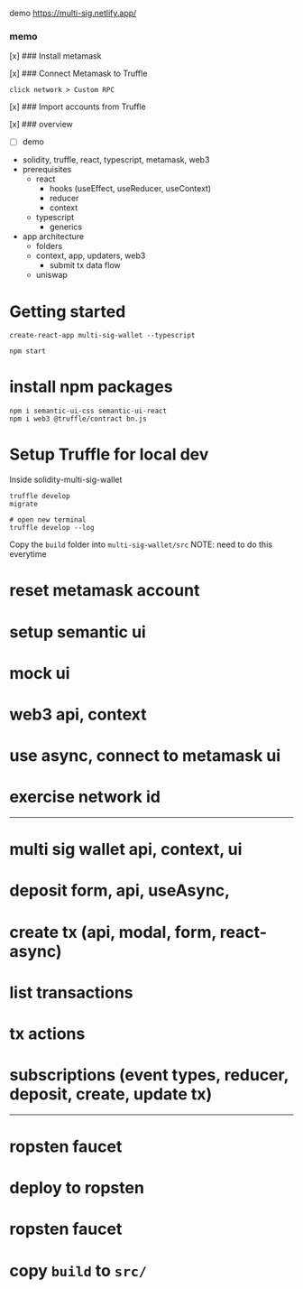 demo
https://multi-sig.netlify.app/

### memo

[x] ### Install metamask

[x] ### Connect Metamask to Truffle

```
click network > Custom RPC
```

[x] ### Import accounts from Truffle

[x] ### overview

- [ ] demo
- solidity, truffle, react, typescript, metamask, web3
- prerequisites
  - react
    - hooks (useEffect, useReducer, useContext)
    - reducer
    - context
  - typescript
    - generics
- app architecture
  - folders
  - context, app, updaters, web3
    - submit tx data flow
  - uniswap

# Getting started

```shell
create-react-app multi-sig-wallet --typescript

npm start
```

# install npm packages

```
npm i semantic-ui-css semantic-ui-react
npm i web3 @truffle/contract bn.js
```

# Setup Truffle for local dev

Inside solidity-multi-sig-wallet

```shell
truffle develop
migrate

# open new terminal
truffle develop --log
```

Copy the `build` folder into `multi-sig-wallet/src`
NOTE: need to do this everytime

# reset metamask account

# setup semantic ui

# mock ui

# web3 api, context

# use async, connect to metamask ui

# exercise network id

---

# multi sig wallet api, context, ui

# deposit form, api, useAsync,

# create tx (api, modal, form, react-async)

# list transactions

# tx actions

# subscriptions (event types, reducer, deposit, create, update tx)

---

# ropsten faucet

# deploy to ropsten

# ropsten faucet

# copy `build` to `src/`

